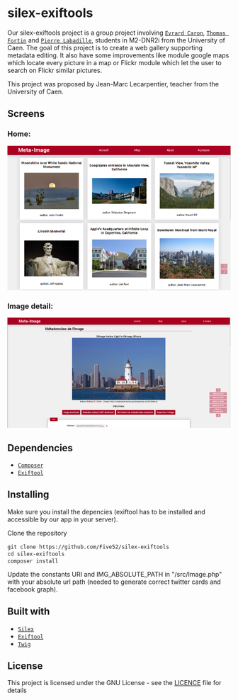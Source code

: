 # silex-exiftools
Our silex-exiftools project is a group project involving [`Evrard Caron`](https://github.com/Five52/), [`Thomas Fortin`](https://github.com/ThomasFortin/) and [`Pierre Labadille`](https://github.com/plabadille/), students in M2-DNR2i from the University of Caen.
The goal of this project is to create a web gallery supporting metadata editing. It also have some improvements like module google maps which locate every picture in a map or Flickr module which let the user to search on Flickr similar pictures.

This project was proposed by Jean-Marc Lecarpentier, teacher from the University of Caen.

## Screens

### Home:

![](media/screenHome.png)

### Image detail:

![](media/screenDetail.png)

## Dependencies

* [`Composer`](https://getcomposer.org/) 
* [`Exiftool`](http://www.sno.phy.queensu.ca/~phil/exiftool/) 

## Installing

Make sure you install the depencies (exiftool has to be installed and accessible by our app in your server).

Clone the repository
```
git clone https://github.com/Five52/silex-exiftools
cd silex-exiftools
composer install
```

Update the constants URI and IMG_ABSOLUTE_PATH in "/src/Image.php" with your absolute url path (needed to generate correct twitter cards and facebook graph).

## Built with

* [`Silex`](http://silex.sensiolabs.org/)
* [`Exiftool`](http://www.sno.phy.queensu.ca/~phil/exiftool/)
* [`Twig`](http://twig.sensiolabs.org/)


## License

This project is licensed under the GNU License - see the [LICENCE](LICENSE) file for details
